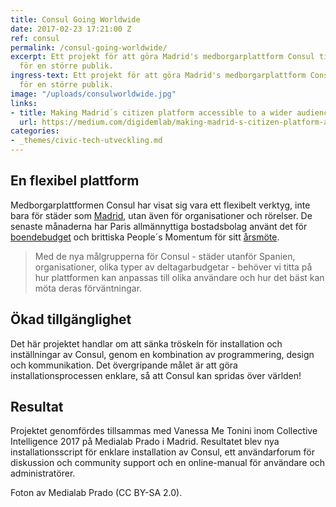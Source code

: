 ```yaml
---
title: Consul Going Worldwide
date: 2017-02-23 17:21:00 Z
ref: consul
permalink: /consul-going-worldwide/
excerpt: Ett projekt för att göra Madrid's medborgarplattform Consul tillgänglig
  för en större publik.
ingress-text: Ett projekt för att göra Madrid's medborgarplattform Consul tillgänglig
  för en större publik.
image: "/uploads/consulworldwide.jpg"
links:
- title: Making Madrid´s citizen platform accessible to a wider audience
  url: https://medium.com/digidemlab/making-madrid-s-citizen-platform-accessible-to-a-wider-audience-f452dd59a394
categories:
- _themes/civic-tech-utveckling.md
---
```


## En flexibel plattform
Medborgarplattformen Consul har visat sig vara ett flexibelt verktyg, inte bara för städer som [Madrid](http://decide.madrid.es/), utan även för organisationer och rörelser. De senaste månaderna har Paris allmännyttiga bostadsbolag använt det för [boendebudget](http://budget-participatif.rivp.fr) och brittiska People´s Momentum för sitt [årsmöte](http://mxv.peoplesmomentum.com).

> Med de nya målgrupperna för Consul - städer utanför Spanien, organisationer, olika typer av deltagarbudgetar - behöver vi titta på hur plattformen kan anpassas till olika användare och hur det bäst kan möta deras förväntningar.

## Ökad tillgänglighet
Det här projektet handlar om att sänka tröskeln för installation och inställningar av Consul, genom en kombination av programmering, design och kommunikation. Det övergripande målet är att göra installationsprocessen enklare, så att Consul kan spridas över världen!

## Resultat
Projektet genomfördes tillsammas med Vanessa Me Tonini inom Collective Intelligence 2017 på Medialab Prado i Madrid. Resultatet blev nya installationsscript för enklare installation av Consul, ett användarforum för diskussion och community support och en online-manual för användare och administratörer.

Foton av Medialab Prado (CC BY-SA 2.0).
